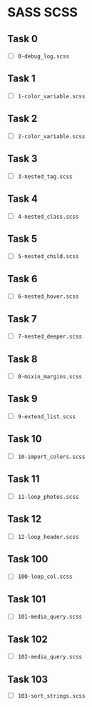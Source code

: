 # SASS SCSS

## Task 0

- [ ] `0-debug_log.scss`

## Task 1

- [ ] `1-color_variable.scss`

## Task 2

- [ ] `2-color_variable.scss`

## Task 3

- [ ] `3-nested_tag.scss`

## Task 4

- [ ] `4-nested_class.scss`

## Task 5

- [ ] `5-nested_child.scss`

## Task 6

- [ ] `6-nested_hover.scss`

## Task 7

- [ ] `7-nested_deeper.scss`

## Task 8

- [ ] `8-mixin_margins.scss`

## Task 9

- [ ] `9-extend_list.scss`

## Task 10

- [ ] `10-import_colors.scss`

## Task 11

- [ ] `11-loop_photos.scss`

## Task 12

- [ ] `12-loop_header.scss`

## Task 100

- [ ] `100-loop_col.scss`

## Task 101

- [ ] `101-media_query.scss`

## Task 102

- [ ] `102-media_query.scss`

## Task 103

- [ ] `103-sort_strings.scss`

